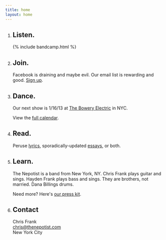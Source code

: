 ```yaml
---
title: home
layout: home
---
```


1. ## Listen.
    {% include bandcamp.html %}

2. ## Join.
    Facebook is draining and maybe evil.
    Our email list is rewarding and good.
    [Sign up](http://eepurl.com/rmK2T).

3. ## Dance.
    Our next show is
    1/16/13 at [The Bowery Electric](http://www.theboweryelectric.com) in NYC.

    View the [full calendar](/gigs.html).

4. ## Read.
    Peruse [lyrics](/lyrics),
    sporadically-updated [essays](/essays),
    or both.

5. ## Learn.
    The Nepotist is a band from New York, NY.
    Chris Frank plays guitar and sings. Hayden Frank plays bass and sings.
    They are brothers, not married. Dana Billings drums.

    Need more? Here's [our press kit](/info.html).

6. ## Contact
    Chris Frank  
    [chris@thenepotist.com](mailto:chris@thenepotist.com)  
    New York City

